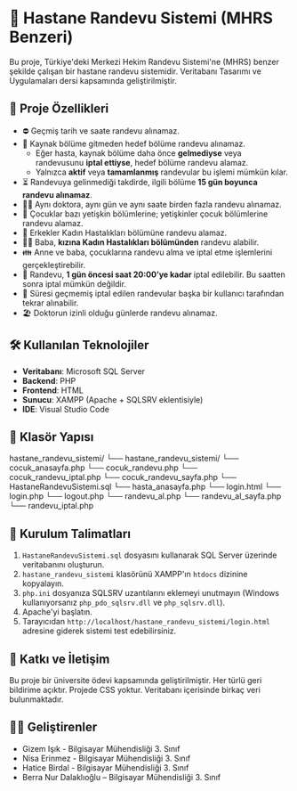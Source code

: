 # 🏥 Hastane Randevu Sistemi (MHRS Benzeri)

Bu proje, Türkiye'deki Merkezi Hekim Randevu Sistemi'ne (MHRS) benzer şekilde çalışan bir hastane randevu sistemidir. Veritabanı Tasarımı ve Uygulamaları dersi kapsamında geliştirilmiştir.

## 📌 Proje Özellikleri

- ⛔ Geçmiş tarih ve saate randevu alınamaz.
- 🔄 Kaynak bölüme gitmeden hedef bölüme randevu alınamaz.
  - Eğer hasta, kaynak bölüme daha önce **gelmediyse** veya randevusunu **iptal ettiyse**, hedef bölüme randevu alamaz.
  - Yalnızca **aktif** veya **tamamlanmış** randevular bu işlemi mümkün kılar.
- ⏳ Randevuya gelinmediği takdirde, ilgili bölüme **15 gün boyunca randevu alınamaz**.
- 👨‍⚕️ Aynı doktora, aynı gün ve aynı saate birden fazla randevu alınamaz.
- 👶 Çocuklar bazı yetişkin bölümlerine; yetişkinler çocuk bölümlerine randevu alamaz.
- 🚻 Erkekler Kadın Hastalıkları bölümüne randevu alamaz.
- 👨‍👧 Baba, **kızına Kadın Hastalıkları bölümünden** randevu alabilir.
- 👪 Anne ve baba, çocuklarına randevu alma ve iptal etme işlemlerini gerçekleştirebilir.
- 📅 Randevu, **1 gün öncesi saat 20:00’ye kadar** iptal edilebilir. Bu saatten sonra iptal mümkün değildir.
- 🔁 Süresi geçmemiş iptal edilen randevular başka bir kullanıcı tarafından tekrar alınabilir.
- 🏖️ Doktorun izinli olduğu günlerde randevu alınamaz.

## 🛠️ Kullanılan Teknolojiler

- **Veritabanı**: Microsoft SQL Server
- **Backend**: PHP
- **Frontend**: HTML
- **Sunucu**: XAMPP (Apache + SQLSRV eklentisiyle)
- **IDE**: Visual Studio Code

## 📁 Klasör Yapısı

hastane_randevu_sistemi/
└── hastane_randevu_sistemi/
└── cocuk_anasayfa.php
└── cocuk_randevu.php
└── cocuk_randevu_iptal.php
└── cocuk_randevu_sayfa.php
└── HastaneRandevuSistemi.sql
└── hasta_anasayfa.php
└── login.html
└── login.php
└── logout.php
└── randevu_al.php
└── randevu_al_sayfa.php
└── randevu_iptal.php


## 🚀 Kurulum Talimatları

1. `HastaneRandevuSistemi.sql` dosyasını kullanarak SQL Server üzerinde veritabanını oluşturun.
2. `hastane_randevu_sistemi` klasörünü XAMPP'ın `htdocs` dizinine kopyalayın.
3. `php.ini` dosyanıza SQLSRV uzantılarını eklemeyi unutmayın (Windows kullanıyorsanız `php_pdo_sqlsrv.dll` ve `php_sqlsrv.dll`).
4. Apache'yi başlatın.
5. Tarayıcıdan `http://localhost/hastane_randevu_sistemi/login.html` adresine giderek sistemi test edebilirsiniz.

## 📮 Katkı ve İletişim

Bu proje bir üniversite ödevi kapsamında geliştirilmiştir. Her türlü geri bildirime açıktır. Projede CSS yoktur. Veritabanı içerisinde birkaç veri bulunmaktadır.

## 👩‍💻 Geliştirenler

- Gizem Işık - Bilgisayar Mühendisliği 3. Sınıf
- Nisa Erinmez - Bilgisayar Mühendisliği 3. Sınıf
- Hatice Birdal - Bilgisayar Mühendisliği 3. Sınıf
- Berra Nur Dalaklıoğlu – Bilgisayar Mühendisliği 3. Sınıf

  



